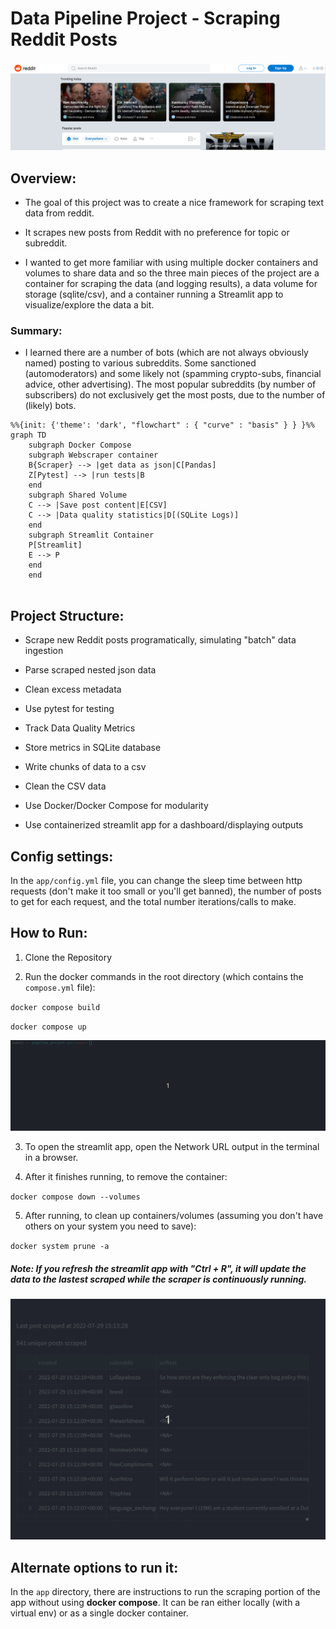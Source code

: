 # Data Pipeline Project - Scraping Reddit Posts

![](images/reddit.png)

## Overview:

* The goal of this project was to create a nice framework for scraping text data from reddit. 

* It scrapes new posts from Reddit with no preference for topic or subreddit. 

* I wanted to get more familiar with using multiple docker containers and volumes to share data and so the three main pieces of the project are a container for scraping the data (and logging results), a data volume for storage (sqlite/csv), and a container running a Streamlit app to visualize/explore the data a bit.

### Summary:

* I learned there are a number of bots (which are not always obviously named) posting to various subreddits. Some sanctioned (automoderators) and some likely not (spamming crypto-subs, financial advice, other advertising). The most popular subreddits (by number of subscribers) do not exclusively get the most posts, due to the number of (likely) bots.

```mermaid
%%{init: {'theme': 'dark', "flowchart" : { "curve" : "basis" } } }%%
graph TD
    subgraph Docker Compose
    subgraph Webscraper container
    B{Scraper} --> |get data as json|C[Pandas]
    Z[Pytest] --> |run tests|B
    end
    subgraph Shared Volume
    C --> |Save post content|E[CSV]
    C --> |Data quality statistics|D[(SQLite Logs)]
    end
    subgraph Streamlit Container
    P[Streamlit]
    E --> P
    end
    end
    
```

## Project Structure:

- Scrape new Reddit posts programatically, simulating "batch" data ingestion

- Parse scraped nested json data

- Clean excess metadata

- Use pytest for testing

- Track Data Quality Metrics

- Store metrics in SQLite database

- Write chunks of data to a csv

- Clean the CSV data

- Use Docker/Docker Compose for modularity

- Use containerized streamlit app for a dashboard/displaying outputs

## Config settings:

In the `app/config.yml` file, you can change the sleep time between http requests (don't make it too small or you'll get banned), the number of posts to get for each request, and the total number iterations/calls to make.

## How to Run:

1. Clone the Repository

2. Run the docker commands in the root directory (which contains the `compose.yml` file):

`docker compose build`

`docker compose up`

![](images/dck_compose.gif)

3. To open the streamlit app, open the Network URL output in the terminal in a browser.

4. After it finishes running, to remove the container:

`docker compose down --volumes`

5. After running, to clean up containers/volumes (assuming you don't have others on your system you need to save):

`docker system prune -a`

##### Note: If you refresh the streamlit app with "Ctrl + R", it will update the data to the lastest scraped while the scraper is continuously running.

![](images/st_refresh.gif)

## Alternate options to run it:

In the `app` directory, there are instructions to run the scraping portion of the app without using **docker compose**. It can be ran either locally (with a virtual env) or as a single docker container. 